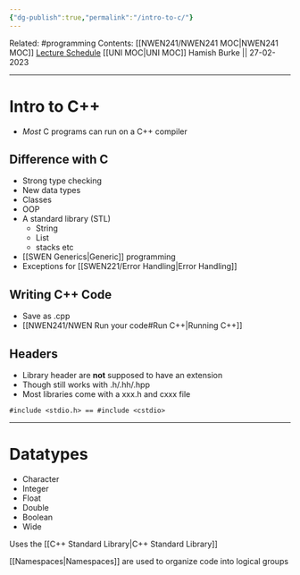 ```yaml
---
{"dg-publish":true,"permalink":"/intro-to-c/"}
---
```


Related: #programming 
Contents: [[NWEN241/NWEN241 MOC\|NWEN241 MOC]]
[Lecture Schedule](https://ecs.wgtn.ac.nz/Courses/NWEN241_2023T1/LectureSchedule)
[[UNI MOC\|UNI MOC]]
Hamish Burke || 27-02-2023
***

# Intro to C++

- *Most* C programs can run on a C++ compiler

## Difference with C

- Strong type checking
- New data types
- Classes
- OOP
- A standard library (STL)
	- String
	- List
	- stacks etc
- [[SWEN Generics\|Generic]] programming
- Exceptions for [[SWEN221/Error Handling\|Error Handling]]

## Writing C++ Code

- Save as  .cpp
- [[NWEN241/NWEN Run your code#Run C++\|Running C++]]

## Headers

- Library header are **not** supposed to have an extension
- Though still works with .h/.hh/.hpp
- Most libraries come with a xxx.h and cxxx file

```
#include <stdio.h> == #include <cstdio>
```

***

# Datatypes

- Character
- Integer
- Float
- Double
- Boolean
- Wide


Uses the [[C++ Standard Library\|C++ Standard Library]]


[[Namespaces\|Namespaces]] are used to organize code into logical groups

